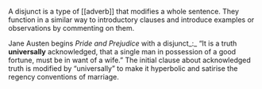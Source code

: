 A disjunct is a type of [[adverb]] that modifies a whole sentence. They function in a similar way to introductory clauses and introduce examples or observations by commenting on them.

Jane Austen begins _Pride and Prejudice_ with a disjunct_:_ “It is a truth **universally** acknowledged, that a single man in possession of a good fortune, must be in want of a wife.” The initial clause about acknowledged truth is modified by “universally” to make it hyperbolic and satirise the regency conventions of marriage.